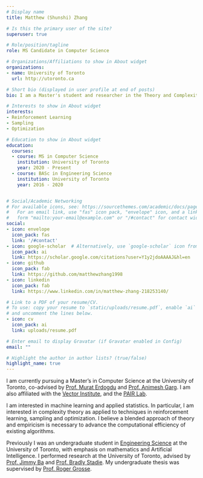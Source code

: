 ```yaml
---
# Display name
title: Matthew (Shunshi) Zhang

# Is this the primary user of the site?
superuser: true

# Role/position/tagline
role: MS Candidate in Computer Science

# Organizations/Affiliations to show in About widget
organizations:
- name: University of Toronto
  url: http://utoronto.ca

# Short bio (displayed in user profile at end of posts)
bio: I am a Master's student and researcher in the Theory and Complexity of Machine Learning algorithms.

# Interests to show in About widget
interests:
- Reinforcement Learning
- Sampling
- Optimization

# Education to show in About widget
education:
  courses:
  - course: MS in Computer Science
    institution: University of Toronto
    year: 2020 - Present
  - course: BASc in Engineering Science
    institution: University of Toronto
    year: 2016 - 2020


# Social/Academic Networking
# For available icons, see: https://sourcethemes.com/academic/docs/page-builder/#icons
#   For an email link, use "fas" icon pack, "envelope" icon, and a link in the
#   form "mailto:your-email@example.com" or "/#contact" for contact widget.
social:
- icon: envelope
  icon_pack: fas
  link: '/#contact'
- icon: google-scholar  # Alternatively, use `google-scholar` icon from `ai` icon pack
  icon_pack: ai
  link: https://scholar.google.com/citations?user=Y1y2jdoAAAAJ&hl=en
- icon: github
  icon_pack: fab
  link: https://github.com/matthewzhang1998
- icon: linkedin
  icon_pack: fab
  link: https://www.linkedin.com/in/matthew-zhang-218253140/

# Link to a PDF of your resume/CV.
# To use: copy your resume to `static/uploads/resume.pdf`, enable `ai` icons in `params.toml`, 
# and uncomment the lines below.
- icon: cv
  icon_pack: ai
  link: uploads/resume.pdf

# Enter email to display Gravatar (if Gravatar enabled in Config)
email: ""

# Highlight the author in author lists? (true/false)
highlight_name: true
---
```

I am currently pursuing a Master’s in Computer Science at the University of Toronto, co-advised by [Prof. Murat Erdogdu](https://www.cs.toronto.edu/~erdogdu/) and [Prof. Animesh Garg](https://animesh.garg.tech/). I am also affiliated with the [Vector Institute](https://vectorinstitute.ai/), and the [PAIR Lab](https://www.pair.toronto.edu/).

I am interested in machine learning and applied statistics. In particular, I am interested in complexity theory as applied to techniques in reinforcement learning, sampling and optimization.  I believe a blended approach of theory and empiricism is necessary to advance the computational efficiency of existing algorithms.

Previously I was an undergraduate student in [Engineering Science](https://engsci.utoronto.ca/) at the University of Toronto, with emphasis on mathematics and Artificial Intelligence. I performed research at the University of Toronto, advised by [Prof. Jimmy Ba](https://jimmylba.github.io/) and [Prof. Bradly Stadie](https://bstadie.github.io/). My undergraduate thesis was supervised by [Prof. Roger Grosse](https://www.cs.toronto.edu/~rgrosse/).
